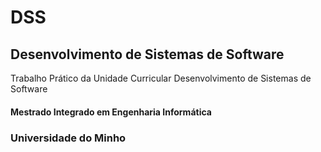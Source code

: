 # DSS

## Desenvolvimento de Sistemas de Software

Trabalho Prático da Unidade Curricular Desenvolvimento de Sistemas de Software

#### Mestrado Integrado em Engenharia Informática

### Universidade do Minho
